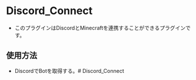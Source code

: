 # Discord_Connect
* このプラグインはDiscordとMinecraftを連携することができるプラグインです。

## 使用方法
* DiscordでBotを取得する。# Discord_Connect
